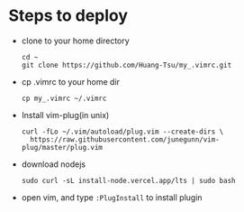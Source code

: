 # Steps to deploy
- clone to your home directory
  ```
  cd ~
  git clone https://github.com/Huang-Tsu/my_.vimrc.git
  ```
- cp .vimrc to your home dir
  ```
  cp my_.vimrc ~/.vimrc
  ```
- Install vim-plug(in unix)
  ```
  curl -fLo ~/.vim/autoload/plug.vim --create-dirs \
    https://raw.githubusercontent.com/junegunn/vim-plug/master/plug.vim
  ```
- download nodejs
  ```
  sudo curl -sL install-node.vercel.app/lts | sudo bash
  ```
- open vim, and type `:PlugInstall` to install plugin
